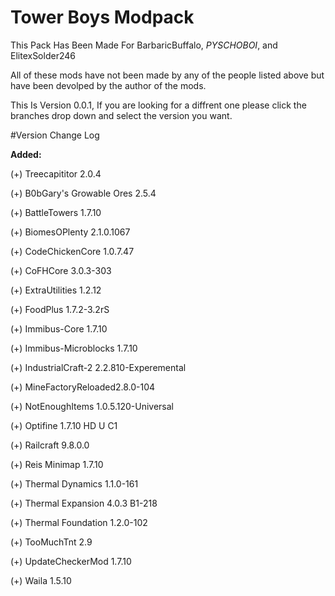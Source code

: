 # Tower Boys Modpack
This Pack Has Been Made For BarbaricBuffalo, _PYSCHOBOI_, and ElitexSolder246

All of these mods have not been made by any of the people listed above but have been devolped by the author of the mods. 

This Is Version 0.0.1, If you are looking for a diffrent one please click the branches drop down and select the version you want.

#Version Change Log

<b>Added:</b>
<p>(+) Treecapititor 2.0.4</p> 
<p>(+) B0bGary's Growable Ores 2.5.4</p> 
<p>(+) BattleTowers 1.7.10</p> 
<p>(+) BiomesOPlenty 2.1.0.1067</p> 
<p>(+) CodeChickenCore 1.0.7.47</p> 
<p>(+) CoFHCore 3.0.3-303</p> 
<p>(+) ExtraUtilities 1.2.12 </p> 
<p>(+) FoodPlus 1.7.2-3.2rS</p>
<p>(+) Immibus-Core 1.7.10</p>
<p>(+) Immibus-Microblocks 1.7.10</p>
<p>(+) IndustrialCraft-2 2.2.810-Experemental</p>
<p>(+) MineFactoryReloaded2.8.0-104</p>
<p>(+) NotEnoughItems 1.0.5.120-Universal</p>
<p>(+) Optifine 1.7.10 HD U C1</p>
<p>(+) Railcraft 9.8.0.0</p>
<p>(+) Reis Minimap 1.7.10</p>
<p>(+) Thermal Dynamics 1.1.0-161</p>
<p>(+) Thermal Expansion 4.0.3 B1-218</p>
<p>(+) Thermal Foundation 1.2.0-102</p>
<p>(+) TooMuchTnt 2.9</p>
<p>(+) UpdateCheckerMod 1.7.10</p>
<p>(+) Waila 1.5.10</p> 
